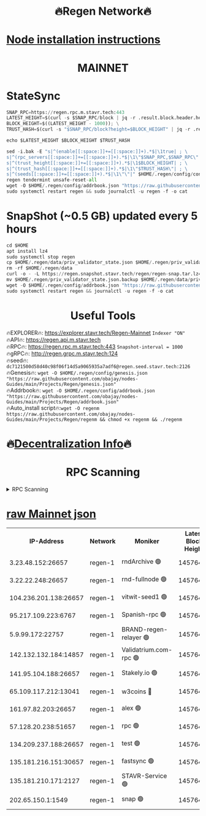 <h1 align="center"> 🔥Regen Network🔥</h1>

[Node installation instructions](https://github.com/obajay/nodes-Guides/tree/main/Projects/Regen)
=
<h1 align="center"> MAINNET</h1>

# StateSync
```python
SNAP_RPC=https://regen.rpc.m.stavr.tech:443
LATEST_HEIGHT=$(curl -s $SNAP_RPC/block | jq -r .result.block.header.height); \
BLOCK_HEIGHT=$((LATEST_HEIGHT - 1000)); \
TRUST_HASH=$(curl -s "$SNAP_RPC/block?height=$BLOCK_HEIGHT" | jq -r .result.block_id.hash)

echo $LATEST_HEIGHT $BLOCK_HEIGHT $TRUST_HASH

sed -i.bak -E "s|^(enable[[:space:]]+=[[:space:]]+).*$|\1true| ; \
s|^(rpc_servers[[:space:]]+=[[:space:]]+).*$|\1\"$SNAP_RPC,$SNAP_RPC\"| ; \
s|^(trust_height[[:space:]]+=[[:space:]]+).*$|\1$BLOCK_HEIGHT| ; \
s|^(trust_hash[[:space:]]+=[[:space:]]+).*$|\1\"$TRUST_HASH\"| ; \
s|^(seeds[[:space:]]+=[[:space:]]+).*$|\1\"\"|" $HOME/.regen/config/config.toml
regen tendermint unsafe-reset-all
wget -O $HOME/.regen/config/addrbook.json "https://raw.githubusercontent.com/obajay/nodes-Guides/main/Projects/Regen/addrbook.json"
sudo systemctl restart regen && sudo journalctl -u regen -f -o cat
```
# SnapShot (~0.5 GB) updated every 5 hours
```python
cd $HOME
apt install lz4
sudo systemctl stop regen
cp $HOME/.regen/data/priv_validator_state.json $HOME/.regen/priv_validator_state.json.backup
rm -rf $HOME/.regen/data
curl -o - -L https://regen.snapshot.stavr.tech/regen/regen-snap.tar.lz4 | lz4 -c -d - | tar -x -C $HOME/.regen --strip-components 2
mv $HOME/.regen/priv_validator_state.json.backup $HOME/.regen/data/priv_validator_state.json
wget -O $HOME/.regen/config/addrbook.json "https://raw.githubusercontent.com/obajay/nodes-Guides/main/Projects/Regen/addrbook.json"
sudo systemctl restart regen && journalctl -u regen -f -o cat
```

 <h1 align="center"> Useful Tools</h1>

🔥EXPLORER🔥:     https://explorer.stavr.tech/Regen-Mainnet        `Indexer "ON"` \
🔥API🔥:          https://regen.api.m.stavr.tech \
🔥RPC🔥:          https://regen.rpc.m.stavr.tech:443              `Snapshot-interval = 1000` \
🔥gRPC🔥:         http://regen.grpc.m.stavr.tech:124 \
🔥seed🔥:      `dc7121500d58d40c98f06f14d5a9065935a7adf6@regen.seed.stavr.tech:2126` \
🔥Genesis🔥:   `wget -O $HOME/.regen/config/genesis.json "https://raw.githubusercontent.com/obajay/nodes-Guides/main/Projects/Regen/genesis.json"` \
🔥Addrbook🔥:  `wget -O $HOME/.regen/config/addrbook.json "https://raw.githubusercontent.com/obajay/nodes-Guides/main/Projects/Regen/addrbook.json"` \
🔥Auto_install script🔥:`wget -O regenm https://raw.githubusercontent.com/obajay/nodes-Guides/main/Projects/Regen/regenm && chmod +x regenm && ./regenm`

🔥[Decentralization Info](https://github.com/obajay/StateSync-snapshots/tree/main/Projects/Regen/Decentralization)🔥
=
<h1 align="center"> RPC Scanning</h1>

<details>
<summary>RPC Scanning</summary>

<h2 align="center"> We scan nodes in real time every 4 hours. And we provide the final result of RPC endpoints.
We cannot influence the operation of these nodes in any way. </h2>


```python
If Voting Power is higher than 0 --> then the Node is a validator of the network and may be subject to attack and be a potential threat to the chain.
```
```python
We marked such validators with a red symbol
```

</details>

[raw Mainnet json](https://rpc-check.regenm.stavr.tech/regenm/rpc-regenm-result.json)
=


<table><tr><th>IP-Address</th><th>Network</th><th>Moniker</th><th>Latest Block Height</th><th>Earliest Block Height</th><th>Catching Up</th><th>Tx Index</th><th>Voting Power</th><th>Scan Time</th></tr><tr><td>3.23.48.152:26657</td><td>regen-1</td><td>rndArchive 🟢</td><td>14576468</td><td>1</td><td>False</td><td>on</td><td>0</td><td>2024-02-06T15:41:19.528811233UTC</td></tr><tr><td>3.22.22.248:26657</td><td>regen-1</td><td>rnd-fullnode 🟢</td><td>14576468</td><td>4134001</td><td>False</td><td>on</td><td>0</td><td>2024-02-06T15:41:16.805184511UTC</td></tr><tr><td>104.236.201.138:26657</td><td>regen-1</td><td>vitwit-seed1 🟢</td><td>14576463</td><td>8943001</td><td>False</td><td>on</td><td>0</td><td>2024-02-06T15:40:49.007073231UTC</td></tr><tr><td>95.217.109.223:6767</td><td>regen-1</td><td>Spanish-rpc 🟢</td><td>14576471</td><td>10068001</td><td>False</td><td>on</td><td>0</td><td>2024-02-06T15:41:37.569679982UTC</td></tr><tr><td>5.9.99.172:22757</td><td>regen-1</td><td>BRAND-regen-relayer 🟢</td><td>14576471</td><td>10782501</td><td>False</td><td>on</td><td>0</td><td>2024-02-06T15:41:38.118900600UTC</td></tr><tr><td>142.132.132.184:14857</td><td>regen-1</td><td>Validatrium.com-rpc 🟢</td><td>14576471</td><td>11175001</td><td>False</td><td>on</td><td>0</td><td>2024-02-06T15:41:37.837788112UTC</td></tr><tr><td>141.95.104.188:26657</td><td>regen-1</td><td>Stakely.io 🟢</td><td>14576466</td><td>13442501</td><td>False</td><td>on</td><td>0</td><td>2024-02-06T15:41:07.935709455UTC</td></tr><tr><td>65.109.117.212:13041</td><td>regen-1</td><td>w3coins 🔴</td><td>14576479</td><td>13576479</td><td>False</td><td>off</td><td>24014299011</td><td>2024-02-06T15:42:22.217521876UTC</td></tr><tr><td>161.97.82.203:26657</td><td>regen-1</td><td>alex 🟢</td><td>14576469</td><td>13992001</td><td>False</td><td>on</td><td>0</td><td>2024-02-06T15:41:24.584883182UTC</td></tr><tr><td>57.128.20.238:51657</td><td>regen-1</td><td>rpc 🟢</td><td>14576470</td><td>13992001</td><td>False</td><td>on</td><td>0</td><td>2024-02-06T15:41:31.062309433UTC</td></tr><tr><td>134.209.237.188:26657</td><td>regen-1</td><td>test 🟢</td><td>14576473</td><td>13992001</td><td>False</td><td>on</td><td>0</td><td>2024-02-06T15:41:48.730997382UTC</td></tr><tr><td>135.181.216.151:30657</td><td>regen-1</td><td>fastsync 🟢</td><td>14576469</td><td>14457001</td><td>False</td><td>off</td><td>0</td><td>2024-02-06T15:41:24.217007372UTC</td></tr><tr><td>135.181.210.171:2127</td><td>regen-1</td><td>STAVR-Service 🟢</td><td>14576476</td><td>14574001</td><td>False</td><td>on</td><td>0</td><td>2024-02-06T15:42:07.513764576UTC</td></tr><tr><td>202.65.150.1:1549</td><td>regen-1</td><td>snap 🟢</td><td>14576480</td><td>14574209</td><td>False</td><td>on</td><td>0</td><td>2024-02-06T15:42:27.205909727UTC</td></tr></table>